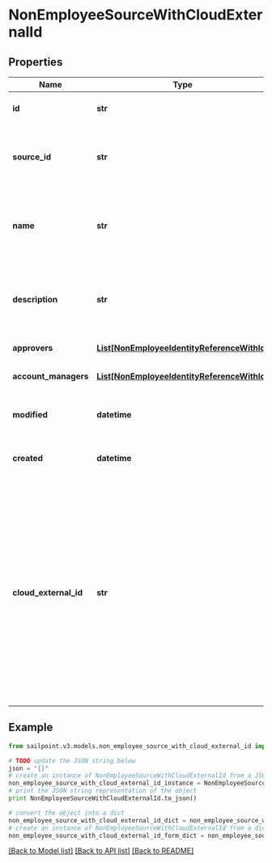 # NonEmployeeSourceWithCloudExternalId


## Properties
Name | Type | Description | Notes
------------ | ------------- | ------------- | -------------
**id** | **str** | Non-Employee source id. | [optional] 
**source_id** | **str** | Source Id associated with this non-employee source. | [optional] 
**name** | **str** | Source name associated with this non-employee source. | [optional] 
**description** | **str** | Source description associated with this non-employee source. | [optional] 
**approvers** | [**List[NonEmployeeIdentityReferenceWithId]**](NonEmployeeIdentityReferenceWithId.md) | List of approvers | [optional] 
**account_managers** | [**List[NonEmployeeIdentityReferenceWithId]**](NonEmployeeIdentityReferenceWithId.md) | List of account managers | [optional] 
**modified** | **datetime** | When the request was last modified. | [optional] 
**created** | **datetime** | When the request was created. | [optional] 
**cloud_external_id** | **str** | Legacy ID used for sources from the V1 API. This attribute will be removed from a future version of the API and will not be considered a breaking change. No clients should rely on this ID always being present. | [optional] 

## Example

```python
from sailpoint.v3.models.non_employee_source_with_cloud_external_id import NonEmployeeSourceWithCloudExternalId

# TODO update the JSON string below
json = "{}"
# create an instance of NonEmployeeSourceWithCloudExternalId from a JSON string
non_employee_source_with_cloud_external_id_instance = NonEmployeeSourceWithCloudExternalId.from_json(json)
# print the JSON string representation of the object
print NonEmployeeSourceWithCloudExternalId.to_json()

# convert the object into a dict
non_employee_source_with_cloud_external_id_dict = non_employee_source_with_cloud_external_id_instance.to_dict()
# create an instance of NonEmployeeSourceWithCloudExternalId from a dict
non_employee_source_with_cloud_external_id_form_dict = non_employee_source_with_cloud_external_id.from_dict(non_employee_source_with_cloud_external_id_dict)
```
[[Back to Model list]](../README.md#documentation-for-models) [[Back to API list]](../README.md#documentation-for-api-endpoints) [[Back to README]](../README.md)


